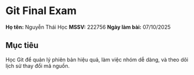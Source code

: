 # Git Final Exam

**Họ tên:** Nguyễn Thái Học 
**MSSV:** 222756 
**Ngày làm bài:** 07/10/2025

## Mục tiêu
Học Git để quản lý phiên bản hiệu quả, làm việc nhóm dễ dàng, và theo dõi lịch sử thay đổi mã nguồn.
